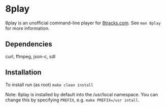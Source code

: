 # 8play

8play is an unofficial command-line player for [8tracks.com](https://www.8tracks.com).
See `man 8play` for more information.

## Dependencies
curl, ffmpeg, json-c, sdl

## Installation
To install run (as root)
`make clean install`

Note: 8play is installed by default into the /usr/local namespace.
You can change this by specifying `PREFIX`, e.g.
`make PREFIX=/usr intall`.


